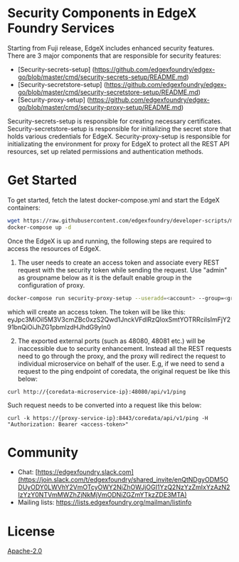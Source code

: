 # Security Components in EdgeX Foundry Services

Starting from Fuji release, EdgeX includes enhanced security features. There are 3 major components that are responsible for security
features: 

- [Security-secrets-setup] (https://github.com/edgexfoundry/edgex-go/blob/master/cmd/security-secrets-setup/README.md)
- [Security-secretstore-setup] (https://github.com/edgexfoundry/edgex-go/blob/master/cmd/security-secretstore-setup/README.md)
- [Security-proxy-setup] (https://github.com/edgexfoundry/edgex-go/blob/master/cmd/security-proxy-setup/README.md)

Security-secrets-setup is responsible for creating necessary certificates. Security-secretstore-setup is responsible for initializing the secret store that holds various credentials for EdgeX. Security-proxy-setup is responsible for initializating the environment for proxy for EdgeX to protect all the REST API resources, set up related permissions and authentication methods. 

# Get Started

To get started, fetch the latest docker-compose.yml and start the EdgeX containers:

```sh
wget https://raw.githubusercontent.com/edgexfoundry/developer-scripts/master/releases/fuji/compose-files/docker-compose-fuji-1.1.0.yml
docker-compose up -d
```

Once the EdgeX is up and running, the following steps are required to access the resources of EdgeX.

1. The user needs to create an access token and associate every REST request with the security token
while sending the request. Use "admin" as groupname below as it is the default enable group in the configuration of proxy.

```sh
docker-compose run security-proxy-setup --useradd=<account> --group=<groupname>
```

which will create an access token. The token will be like this: eyJpc3MiOiI5M3V3cmZBc0xzS2Qwd1JnckVFdlRzQloxSmtYOTRRciIsImFjY291bnQiOiJhZG1pbmlzdHJhdG9yIn0

2. The exported external ports (such as 48080, 48081 etc.) will be inaccessible due to security enhancement. Instead all the REST requests need to go through the proxy, and the proxy will redirect the request to individual microservice on behalf of the user.
E.g, if we need to send a request to the ping endpoint of coredata, the original request be like this below:

```
curl http://{coredata-microservice-ip}:48080/api/v1/ping
```

Such request needs to be converted into a request like this below:

```
curl -k https://{proxy-service-ip}:8443/coredata/api/v1/ping -H "Authorization: Bearer <access-token>"
```

# Community

- Chat: [https://edgexfoundry.slack.com](https://join.slack.com/t/edgexfoundry/shared_invite/enQtNDgyODM5ODUyODY0LWVhY2VmOTcyOWY2NjZhOWJjOGI1YzQ2NzYzZmIxYzAzN2IzYzY0NTVmMWZhZjNkMjVmODNiZGZmYTkzZDE3MTA)
- Mailing lists: https://lists.edgexfoundry.org/mailman/listinfo

# License

[Apache-2.0](LICENSE)
